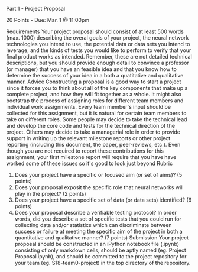 Part 1 - Project Proposal

20 Points - Due: Mar. 1 @ 11:00pm

Requirements
Your project proposal should consist of at least 500 words (max. 1000) describing the overal goals of your project, the neural network
technologies you intend to use, the potential data or data sets you intend to leverage, and the kinds of tests you would like to perform to
verify that your final product works as intended. Remember, these are not detailed technical descriptions, but you should provide enough
detail to convince a professor (or manager) that you have an feasible idea and that you know how to determine the success of your idea
in a both a quatitative and qualitative manner.
Advice
Constructing a proposal is a good way to start a project since it forces you to think about all of the key components that make up a
complete project, and how they will fit together as a whole. It might also bootstrap the process of assigning roles for different team
members and individual work assignments. Every team member's input should be collected for this assignment, but it is natural for certain
team members to take on different roles. Some people may decide to take the technical lead and develop the core code and tests for the
technical direction of the project. Others may decide to take a managerial role in order to provide support in writing up the relevant
milestone reports or other project reporting (including this document, the paper, peer-reviews, etc.). Even though you are not required to
report these contributions for this assignment, your first milestone report will require that you have have worked some of these issues so
it's good to look just beyond
Rubric
1. Does your project have a specific or focused aim (or set of aims)? (5 points)
2. Does your proposal exposit the specific role that neural networks will play in the project? (2 points)
3. Does your project have a specific set of data (or data sets) identified? (6 points)
4. Does your proposal describe a verifiable testing protocol? In order words, did you describe a set of specific tests that you could run
for collecting data and/or statistics which can discriminate between success or failure at meeting the specific aim of the project in
both a quantitative and qualitative manner? (7 points)
Submission
Your project proposal should be constructed in an iPython notebook file (.ipynb) consisting of only markdown cells, should be aptly named
(eg. Project Proposal.ipynb), and should be committed to the project repository for your team (eg. S18-team0-project) in the top directory of the repository.
